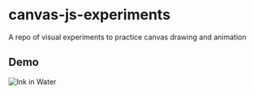 # canvas-js-experiments
A repo of visual experiments to practice canvas drawing and animation

## Demo
![Ink in Water](https://s3-us-west-2.amazonaws.com/andrewsrandom/Github+Media/ink_in_water.gif)
